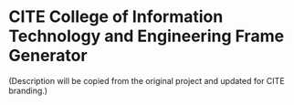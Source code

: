 # CITE College of Information Technology and Engineering Frame Generator

(Description will be copied from the original project and updated for CITE branding.)

